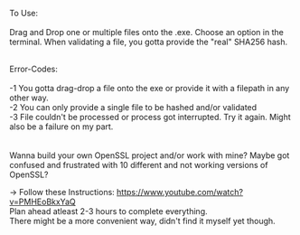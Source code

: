 To Use:  <br />
  <br />
  Drag and Drop one or multiple files onto the .exe.
  Choose an option in the terminal.
  When validating a file, you gotta provide the "real" SHA256 hash.

  <br />
Error-Codes:  <br />
  <br />
  -1  You gotta drag-drop a file onto the exe or provide it with a filepath in any other way.  <br />
  -2  You can only provide a single file to be hashed and/or validated  <br />
  -3  File couldn't be processed or process got interrupted. Try it again. Might also be a failure on my part.  <br />
  <br />
  <br />
Wanna build your own OpenSSL project and/or work with mine?
Maybe got confused and frustrated with 10 different and not working versions of OpenSSL?

->  Follow these Instructions: https://www.youtube.com/watch?v=PMHEoBkxYaQ <br />
    Plan ahead atleast 2-3 hours to complete everything.\
    There might be a more convenient way, didn't find it myself yet though.
